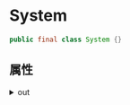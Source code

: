 # System

```java
public final class System {}
```

## 属性

<details><summary>out</summary>

```java
public static final PrintStream out = null;
```

</details>
